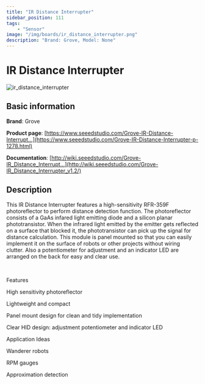```yaml
---
title: "IR Distance Interrupter"
sidebar_position: 111
tags:
    - "Sensor"
image: "/img/boards/ir_distance_interrupter.png"
description: "Brand: Grove, Model: None"
---
```

# IR Distance Interrupter

![ir_distance_interrupter](/img/boards/ir_distance_interrupter.png)

## Basic information

**Brand**: Grove

**Product page**: [https://www.seeedstudio.com/Grove-IR-Distance-Interrupt...](https://www.seeedstudio.com/Grove-IR-Distance-Interrupter-p-1278.html)

**Documentation**: [http://wiki.seeedstudio.com/Grove-IR_Distance_Interrupt...](http://wiki.seeedstudio.com/Grove-IR_Distance_Interrupter_v1.2/)

## Description

This IR Distance Interrupter features a high\-sensitivity RFR\-359F photoreflector to perform distance detection function\. The photoreflector consists of a GaAs infared light emitting diode and a silicon planar phototransistor\. When the infrared light emitted by the emitter gets reflected on a surface that blocked it, the phototransistor can pick up the signal for distance calculation\. This module is panel mounted so that you can easily implement it on the surface of robots or other projects without wiring clutter\. Also a potentiometer for adjustment and an indicator LED are arranged on the back for easy and clear use\.



 

Features

High sensitivity photoreflector

Lightweight and compact

Panel mount design for clean and tidy implementation

Clear HID design: adjustment potentiometer and indicator LED

Application Ideas

Wanderer robots

RPM gauges

Approximation detection


